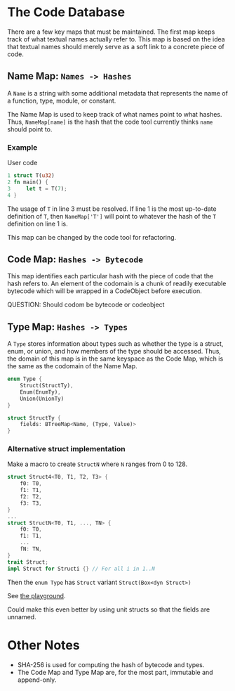 # The Code Database

There are a few key maps that must be maintained. The first map keeps track of what textual names actually refer to. This map is based on the idea that textual names should merely serve as a soft link to a concrete piece of code.

## Name Map: `Names -> Hashes`

A `Name` is a string with some additional metadata that represents the name of a function, type, module, or constant. 

The Name Map is used to keep track of what names point to what hashes. Thus, `NameMap[name]` is the hash that the code tool currently thinks `name` should point to.

### Example
User code
```rust
1 struct T(u32)
2 fn main() {
3     let t = T(7);
4 }
```

The usage of `T` in line 3 must be resolved. If line 1 is the most up-to-date definition of `T`, then `NameMap['T']` will point to whatever the hash of the `T` definition on line 1 is.

This map can be changed by the code tool for refactoring.

## Code Map: `Hashes -> Bytecode`

This map identifies each particular hash with the piece of code that the hash refers to. An element of the codomain is a chunk of readily executable bytecode which will be wrapped in a CodeObject before execution. 

QUESTION: Should codom be bytecode or codeobject

## Type Map: `Hashes -> Types`

A `Type` stores information about types such as whether the type is a struct, enum, or union, and how members of the type should be accessed. Thus, the domain of this map is in the same keyspace as the Code Map, which is the same as the codomain of the Name Map. 

```rust
enum Type {
    Struct(StructTy),
    Enum(EnumTy),
    Union(UnionTy)
}

struct StructTy {
    fields: BTreeMap<Name, (Type, Value)>
}
```

### Alternative struct implementation

Make a macro to create `StructN` where `N` ranges from 0 to 128.
```rust
struct Struct4<T0, T1, T2, T3> {
    f0: T0,
    f1: T1,
    f2: T2,
    f3: T3,
}
...
struct StructN<T0, T1, ..., TN> {
    f0: T0,
    f1: T1,
    ...
    fN: TN,
}
trait Struct;
impl Struct for Structi {} // For all i in 1..N
```

Then the `enum Type` has `Struct` variant `Struct(Box<dyn Struct>)`

See [the playground](https://play.rust-lang.org/?version=stable&mode=debug&edition=2021&gist=4d5631cdb8868e0861f9d4ae6a6ef5a3).

Could make this even better by using unit structs so that the fields are unnamed.

# Other Notes
* SHA-256 is used for computing the hash of bytecode and types.
* The Code Map and Type Map are, for the most part, immutable and append-only.
